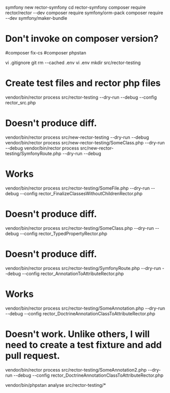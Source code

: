 symfony new rector-symfony
cd rector-symfony
composer require rector/rector --dev
composer require symfony/orm-pack
composer require --dev symfony/maker-bundle

# Don't invoke on composer version?
#composer fix-cs
#composer phpstan

vi .gitignore
git rm --cached .env
vi .env
mkdir src/rector-testing

# Create test files and rector php files

vendor/bin/rector process src/rector-testing --dry-run --debug --config rector_src.php

# Doesn't produce diff.
vendor/bin/rector process src/new-rector-testing --dry-run --debug
vendor/bin/rector process src/new-rector-testing/SomeClass.php --dry-run --debug
vendor/bin/rector process src/new-rector-testing/SymfonyRoute.php --dry-run --debug


# Works
vendor/bin/rector process src/rector-testing/SomeFile.php --dry-run --debug --config rector_FinalizeClassesWithoutChildrenRector.php

# Doesn't produce diff.
vendor/bin/rector process src/rector-testing/SomeClass.php --dry-run --debug --config rector_TypedPropertyRector.php

# Doesn't produce diff.
vendor/bin/rector process src/rector-testing/SymfonyRoute.php --dry-run --debug --config rector_AnnotationToAttributeRector.php

# Works
vendor/bin/rector process src/rector-testing/SomeAnnotation.php --dry-run --debug --config rector_DoctrineAnnotationClassToAttributeRector.php

# Doesn't work.  Unlike others, I will need to create a test fixture and add pull request.
vendor/bin/rector process src/rector-testing/SomeAnnotation2.php --dry-run --debug --config rector_DoctrineAnnotationClassToAttributeRector.php

vendor/bin/phpstan analyse src/rector-testing/*
